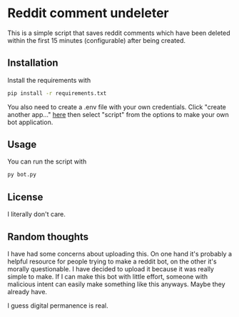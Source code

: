 # Reddit comment undeleter

This is a simple script that saves reddit comments which have been deleted within the first 15 minutes (configurable) after being created.

## Installation

Install the requirements with
```bash
pip install -r requirements.txt
```

You also need to create a .env file with your own credentials. Click "create another app..." [here](https://www.reddit.com/prefs/apps) then select "script" from the options to make your own bot application.

## Usage

You can run the script with
```bash
py bot.py
```

## License

I literally don't care.

## Random thoughts

I have had some concerns about uploading this. On one hand it's probably a helpful resource for people trying to make a reddit bot, on the other it's morally questionable. I have decided to upload it because it was really simple to make. If I can make this bot with little effort, someone with malicious intent can easily make something like this anyways. Maybe they already have.

I guess digital permanence is real.